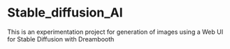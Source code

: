 # Stable_diffusion_AI
This is an experimentation project for generation of images using a Web UI for Stable Diffusion with Dreambooth
